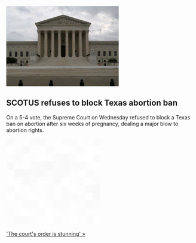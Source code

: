 
![SCOTUS refuses to block Texas abortion ban](./20210902055853.png)
## SCOTUS refuses to block Texas abortion ban

On a 5-4 vote, the Supreme Court on Wednesday refused to block a Texas ban on abortion after six weeks of pregnancy, dealing a major blow to abortion rights.

![pic](../square_bg.png)

['The court's order is stunning' »](https://www.yahoo.com/news/u-supreme-court-declines-block-040713156.html)
